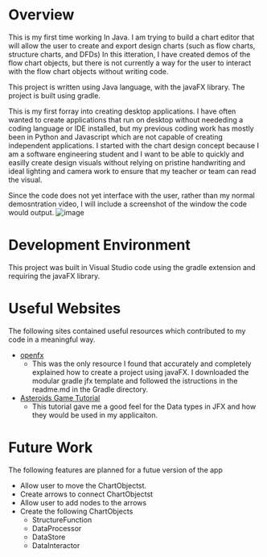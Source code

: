 # Overview

This is my first time working In Java. I am trying to build a chart editor that will allow the user to create and export design charts (such as flow charts, structure charts, and DFDs) In this itteration, I have created demos of the flow chart objects, but there is not currently a way for the user to interact with the flow chart objects without writing code.

This project is written using Java language, with the javaFX library. The project is built using gradle.

This is my first forray into creating desktop applications. I have often wanted to create applications that run on desktop without neededing a coding language or IDE installed, but my previous coding work has mostly been in Python and Javascript which are not capable of creating independent applications. I started with the chart design concept because I am a software engineering student and I want to be able to quickly and easilly create design visuals without relying on pristine handwriting and ideal lighting and camera work to ensure that my teacher or team can read the visual.

Since the code does not yet interface with the user, rather than my normal demosntration video, I will include a screenshot of the window the code would output.
![image](https://github.com/DanielSaunders-SoftwarePortfolio/Public-Portfolio/assets/131573288/03baa456-a7a7-4b6d-9189-ab2b0be0868d)

# Development Environment

This project was built in Visual Studio code using the gradle extension and requiring the javaFX library.

# Useful Websites
The following sites contained useful resources which contributed to my code in a meaningful way.

- [openfx](https://github.com/openjfx/samples/blob/master/IDE/VSCode/Modular/Gradle/hellofx/src/main/java/org/openjfx/MainApp.java)
  - This was the only resource I found that accurately and completely explained how to create a project using javaFX. I downloaded the modular gradle jfx template and followed the istructions in the readme.md in the Gradle directory.
- [Asteroids Game Tutorial](https://java-programming.mooc.fi/part-14/3-larger-application-asteroids)
  - This tutorial gave me a good feel for the Data types in JFX and how they would be used in my applicaiton.

# Future Work
The following features are planned for a futue version of the app
- Allow user to move the ChartObjectst.
- Create arrows to connect ChartObjectst
- Allow user to add nodes to the arrows
- Create the following ChartObjects
  - StructureFunction
  - DataProcessor
  - DataStore
  - DataInteractor
